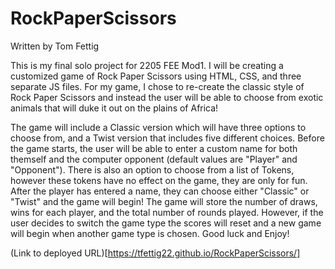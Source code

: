 # RockPaperScissors
Written by Tom Fettig

This is my final solo project for 2205 FEE Mod1. I will be creating a customized game of Rock Paper Scissors using HTML, CSS, and three separate JS files. For my game, I chose to re-create the classic style of Rock Paper Scissors and instead the user will be able to choose from exotic animals that will duke it out on the plains of Africa!

 The game will include a Classic version which will have three options to choose from, and a Twist version that includes five different choices. Before the game starts, the user will be able to enter a custom name for both themself and the computer opponent (default values are "Player" and "Opponent").  There is also an option to choose from a list of Tokens, however these tokens have no effect on the game, they are only for fun.  After the player has entered a name, they can choose either "Classic" or "Twist" and the game will begin! The game will store the number of draws, wins for each player, and the total number of rounds played. However, if the user decides to switch the game type the scores will reset and a new game will begin when another game type is chosen. Good luck and Enjoy!


(Link to deployed URL)[https://tfettig22.github.io/RockPaperScissors/]
